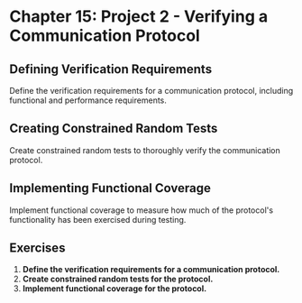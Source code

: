 # Chapter 15: Project 2 - Verifying a Communication Protocol

## Defining Verification Requirements
Define the verification requirements for a communication protocol, including functional and performance requirements.

## Creating Constrained Random Tests
Create constrained random tests to thoroughly verify the communication protocol.

## Implementing Functional Coverage
Implement functional coverage to measure how much of the protocol's functionality has been exercised during testing.

## Exercises
1. **Define the verification requirements for a communication protocol.**
2. **Create constrained random tests for the protocol.**
3. **Implement functional coverage for the protocol.**
